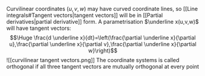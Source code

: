 
Curvilinear coordinates $(u,v,w)$ may have curved coordinate lines, so [[Line integrals#Tangent vectors|tangent vectors]] will be in [[Partial derivatives|partial derivative]] form. A parametrisation $\underline x(u,v,w)$ will have tangent vectors:$$\Huge \frac{d \underline x}{dt}=\left(\frac{\partial \underline x}{\partial u},\frac{\partial \underline x}{\partial v},\frac{\partial \underline x}{\partial w}\right)$$![[curvilinear tangent vectors.png]]
The coordinate systems is called orthogonal if all three tangent vectors are mutually orthogonal at every point